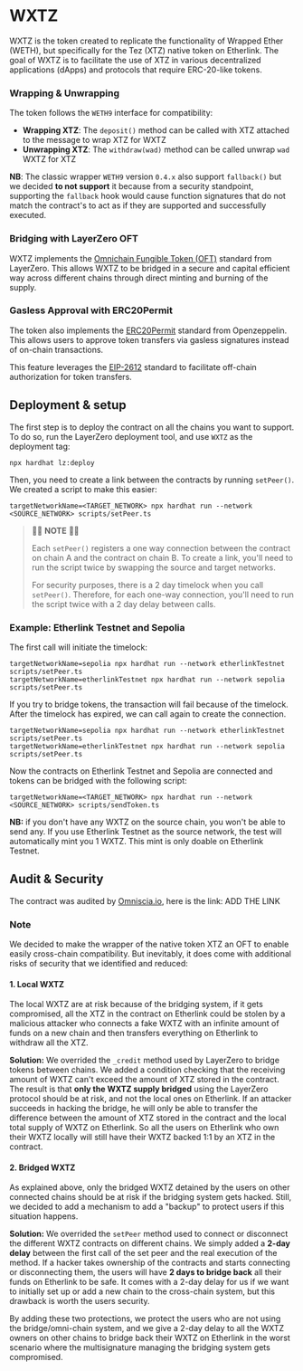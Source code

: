 # WXTZ

WXTZ is the token created to replicate the functionality of Wrapped Ether (WETH), but specifically for the Tez (XTZ) native token on Etherlink. The goal of WXTZ is to facilitate the use of XTZ in various decentralized applications (dApps) and protocols that require ERC-20-like tokens.

### Wrapping & Unwrapping

The token follows the `WETH9` interface for compatibility:

- **Wrapping XTZ**: The `deposit()` method can be called with XTZ attached to the message to wrap XTZ for WXTZ
- **Unwrapping XTZ**: The `withdraw(wad)` method can be called unwrap `wad` WXTZ for XTZ

**NB**: The classic wrapper `WETH9` version `0.4.x` also support `fallback()` but we decided **to not support** it because from a security standpoint, supporting the `fallback` hook would cause function signatures that do not match the contract's to act as if they are supported and successfully executed.

### Bridging with LayerZero OFT

WXTZ implements the [Omnichain Fungible Token (OFT)](https://docs.layerzero.network/v2/developers/evm/oft/quickstart) standard from LayerZero. This allows WXTZ to be bridged in a secure and capital efficient way across different chains through direct minting and burning of the supply.

### Gasless Approval with ERC20Permit

The token also implements the [ERC20Permit](https://docs.openzeppelin.com/contracts/5.x/api/token/erc20#ERC20Permit) standard from Openzeppelin. This allows users to approve token transfers via gasless signatures instead of on-chain transactions. 

This feature leverages the [EIP-2612](https://eips.ethereum.org/EIPS/eip-2612) standard to facilitate off-chain authorization for token transfers.


## Deployment & setup

The first step is to deploy the contract on all the chains you want to support. To do so, run the LayerZero deployment tool, and use `WXTZ` as the deployment tag:
```
npx hardhat lz:deploy
```

Then, you need to create a link between the contracts by running `setPeer()`. We created a script to make this easier:
```
targetNetworkName=<TARGET_NETWORK> npx hardhat run --network <SOURCE_NETWORK> scripts/setPeer.ts
```

> 🚨🚨 **NOTE** 🚨🚨
> 
> Each `setPeer()` registers a one way connection between the contract on chain A and the contract on chain B. To create a link, you'll need to run the script twice by swapping the source and target networks.
>
> For security purposes, there is a 2 day timelock when you call `setPeer()`. Therefore, for each one-way connection, you'll need to run the script twice with a 2 day delay between calls.

### Example: Etherlink Testnet and Sepolia

The first call will initiate the timelock:

```
targetNetworkName=sepolia npx hardhat run --network etherlinkTestnet scripts/setPeer.ts
targetNetworkName=etherlinkTestnet npx hardhat run --network sepolia scripts/setPeer.ts
```

If you try to bridge tokens, the transaction will fail because of the timelock. After the timelock has expired, we can call again to create the connection.

```
targetNetworkName=sepolia npx hardhat run --network etherlinkTestnet scripts/setPeer.ts
targetNetworkName=etherlinkTestnet npx hardhat run --network sepolia scripts/setPeer.ts
```

Now the contracts on Etherlink Testnet and Sepolia are connected and tokens can be bridged with the following script:

```
targetNetworkName=<TARGET_NETWORK> npx hardhat run --network <SOURCE_NETWORK> scripts/sendToken.ts
```

**NB:** if you don't have any WXTZ on the source chain, you won't be able to send any. If you use Etherlink Testnet as the source network, the test will automatically mint you 1 WXTZ. This mint is only doable on Etherlink Testnet.

## Audit & Security

The contract was audited by [Omniscia.io](https://omniscia.io/), here is the link: ADD THE LINK

### Note

We decided to make the wrapper of the native token XTZ an OFT to enable easily cross-chain compatibility. But inevitably, it does come with additional risks of security that we identified and reduced:

#### 1. Local WXTZ

The local WXTZ are at risk because of the bridging system, if it gets compromised, all the XTZ in the contract on Etherlink could be stolen by a malicious attacker who connects a fake WXTZ with an infinite amount of funds on a new chain and then transfers everything on Etherlink to withdraw all the XTZ.

**Solution:** We overrided the `_credit` method used by LayerZero to bridge tokens between chains. We added a condition checking that the receiving amount of WXTZ can't exceed the amount of XTZ stored in the contract. The result is that **only the WXTZ supply bridged** using the LayerZero protocol should be at risk, and not the local ones on Etherlink. If an attacker succeeds in hacking the bridge, he will only be able to transfer the difference between the amount of XTZ stored in the contract and the local total supply of WXTZ on Etherlink. So all the users on Etherlink who own their WXTZ locally will still have their WXTZ backed 1:1 by an XTZ in the contract.

#### 2. Bridged WXTZ

As explained above, only the bridged WXTZ detained by the users on other connected chains should be at risk if the bridging system gets hacked. Still, we decided to add a mechanism to add a "backup" to protect users if this situation happens.

**Solution:** We overrided the `setPeer` method used to connect or disconnect the different WXTZ contracts on different chains. We simply added a **2-day delay** between the first call of the set peer and the real execution of the method. If a hacker takes ownership of the contracts and starts connecting or disconnecting them, the users will have **2 days to bridge back** all their funds on Etherlink to be safe. It comes with a 2-day delay for us if we want to initially set up or add a new chain to the cross-chain system, but this drawback is worth the users security.

By adding these two protections, we protect the users who are not using the bridge/omni-chain system, and we give a 2-day delay to all the WXTZ owners on other chains to bridge back their WXTZ on Etherlink in the worst scenario where the multisignature managing the bridging system gets compromised.